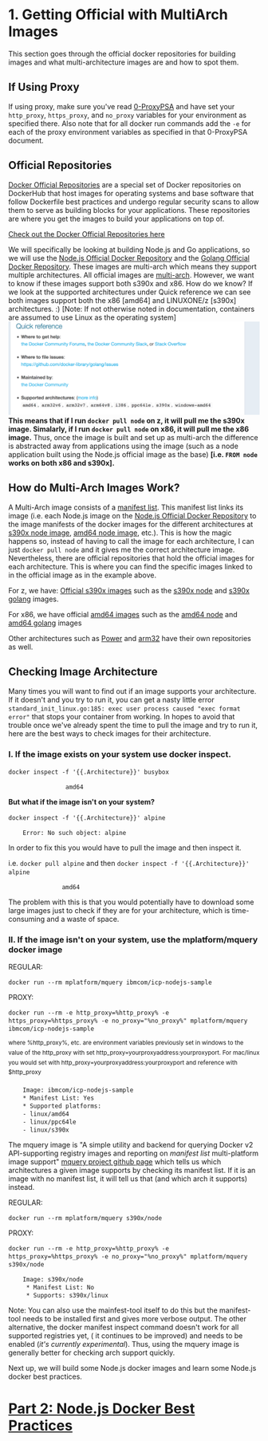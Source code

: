 # 1. Getting Official with MultiArch Images

This section goes through the official docker repositories for building images and what multi-architecture images are and how to spot them.

## If Using Proxy
If using proxy, make sure you've read [0-ProxyPSA](0-ProxyPSA.md) and have set your `http_proxy`, `https_proxy`, and `no_proxy` variables for your environment as specified there. Also note that for all docker run commands add the `-e` for each of the proxy environment variables as specified in that 0-ProxyPSA document.

## Official Repositories
[Docker Official Repositories](https://docs.docker.com/docker-hub/official_repos/) are a special set of Docker repositories on DockerHub that host images for operating systems and base software that follow Dockerfile best practices and undergo regular security scans to allow them to serve as building blocks for your applications. These repositories are where you get the images to build your applications on top of.

[Check out the Docker Official Repositories here](https://hub.docker.com/explore/)

We will specifically be looking at building Node.js and Go applications, so we will use the [Node.js Official Docker Repository](https://hub.docker.com/_/node/) and the [Golang Official Docker Repository](https://hub.docker.com/_/golang/). These images are multi-arch which means they support multiple architectures. All official images are [multi-arch](https://blog.docker.com/2017/09/docker-official-images-now-multi-platform/). However, we want to know if these images support both s390x and x86. How do we know? If we look at the supported architectures under Quick reference we can see both images support both the x86 [amd64] and LINUXONE/z [s390x] architectures. :) [Note: If not otherwise noted in documentation, containers are assumed to use Linux as the operating system]
![docker golang architectures](images/docker_golang.png)
**This means that if I run `docker pull node` on z, it will pull me the s390x image. Simalarly, if I run `docker pull node` on x86, it will pull me the x86 image.** Thus, once the image is built and set up as multi-arch the difference is abstracted away from applications using the image (such as a node application built using the Node.js official image as the base) **[i.e. `FROM node` works on both x86 and s390x].**

## How do Multi-Arch Images Work?
A Multi-Arch image consists of a [manifest list](https://github.com/docker/distribution/blob/master/docs/spec/manifest-v2-2.md#manifest-list). This manifest list links its image (i.e. each Node.js image on the [Node.js Official Docker Repository](https://hub.docker.com/_/node/) to the image manifests of the docker images for the different architectures at [s390x node image](https://hub.docker.com/r/s390x/node/), [amd64 node image](https://hub.docker.com/r/amd64/node/), etc.). This is how the magic happens so, instead of having to call the image for each architecture, I can just `docker pull node` and it gives me the correct architecture image. Nevertheless, there are official repositories that hold the official images for each architecture. This is where you can find the specific images linked to in the official image as in the example above.

For z, we have:
[Official s390x images](https://hub.docker.com/u/s390x/)
such as the [s390x node](https://hub.docker.com/r/s390x/node/) and [s390x golang](https://hub.docker.com/r/s390x/golang/) images.

For x86, we have official [amd64 images](https://hub.docker.com/u/amd64/) such as the [amd64 node](https://hub.docker.com/r/amd64/node/) and [amd64 golang](https://hub.docker.com/r/amd64/golang/) images

Other architectures such as [Power](https://hub.docker.com/u/ppc64le/) and [arm32](https://hub.docker.com/u/arm32v7/) have their own repositories as well.

## Checking Image Architecture
Many times you will want to find out if an image supports your architecture. If it doesn't and you try to run it, you can get a nasty little error `standard_init_linux.go:185: exec user process caused "exec format error"` that stops your container from working. In hopes to avoid that trouble once we've already spent the time to pull the image and try to run it, here are the best ways to check images for their architecture.

### I. If the image exists on your system use docker inspect.

`docker inspect -f '{{.Architecture}}' busybox`

                    amd64

**But what if the image isn't on your system?**

`docker inspect -f '{{.Architecture}}' alpine`

        Error: No such object: alpine

In order to fix this you would have to pull the image and then inspect it. 

i.e. `docker pull alpine` and then `docker inspect -f '{{.Architecture}}' alpine`

                   amd64

The problem with this is that you would potentially have to download some large images just to check if they are for your architecture, which is time-consuming and a waste of space.

### II. If the image isn't on your system, use the mplatform/mquery docker image

REGULAR: 

```
docker run --rm mplatform/mquery ibmcom/icp-nodejs-sample
```

PROXY: 

```
docker run --rm -e http_proxy=%http_proxy% -e https_proxy=%https_proxy% -e no_proxy="%no_proxy%" mplatform/mquery ibmcom/icp-nodejs-sample
```

<sup>where %http_proxy%, etc. are environment variables previously set in windows to the value of the http_proxy with set http_proxy=yourproxyaddress:yourproxyport. For mac/linux you would set with http_proxy=yourproxyaddress:yourproxyport and reference with $http_proxy</sup>


        Image: ibmcom/icp-nodejs-sample
        * Manifest List: Yes
        * Supported platforms:
        - linux/amd64
        - linux/ppc64le
        - linux/s390x

The mquery image is "A simple utility and backend for querying Docker v2 API-supporting registry images and reporting on *manifest list* multi-platform image support" [mquery project github page](https://github.com/estesp/mquery) which tells us which architectures a given image supports by checking its manifest list. If it is an image with no manifest list, it will tell us that (and which arch it supports) instead.

  REGULAR: 
  
```
docker run --rm mplatform/mquery s390x/node
```

  PROXY: 
  
```
docker run --rm -e http_proxy=%http_proxy% -e https_proxy=%https_proxy% -e no_proxy="%no_proxy%" mplatform/mquery s390x/node
```

        Image: s390x/node
         * Manifest List: No
         * Supports: s390x/linux

Note: You can also use the mainfest-tool itself to do this but the manifest-tool needs to be installed first and gives more verbose output. The other alternative, the docker manifest inspect command doesn't work for all supported registries yet, ( it continues to be improved) and needs to be enabled (*it's currently experimental*). Thus, using the mquery image is generally better for checking arch support quickly.

Next up, we will build some Node.js docker images and learn some Node.js docker best practices.
# [Part 2: Node.js Docker Best Practices](2-Best-Practice-Nodejs.md)
